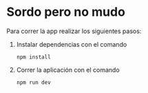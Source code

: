 # Sordo pero no mudo

Para correr la app realizar los siguientes pasos:

1. Instalar dependencias con el comando
   ```
   npm install
   ```
2. Correr la aplicación con el comando
   ```
   npm run dev
   ```
